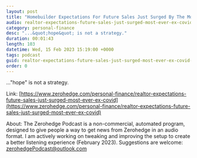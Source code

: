 ```yaml
---
layout: post
title: "Homebuilder Expectations For Future Sales Just Surged By The Most Ever (Ex-COVID)"
audio: realtor-expectations-future-sales-just-surged-most-ever-ex-covid-0
category: personal-finance
desc: "...&quot;hope&quot; is not a strategy."
duration: 00:01:43
length: 103
datetime: Wed, 15 Feb 2023 15:19:00 +0000
tags: podcast
guid: realtor-expectations-future-sales-just-surged-most-ever-ex-covid-0
order: 0
---
```

...&quot;hope&quot; is not a strategy.

Link: [https://www.zerohedge.com/personal-finance/realtor-expectations-future-sales-just-surged-most-ever-ex-covid](https://www.zerohedge.com/personal-finance/realtor-expectations-future-sales-just-surged-most-ever-ex-covid)

About: The Zerohedge Podcast is a non-commercial, automated program, designed to give people a way to get news from Zerohedge in an audio format.  I am actively working on tweaking and improving the setup to create a better listening experience (February 2023).  Suggestions are welcome: [zerohedgePodcast@outlook.com](mailto:zerohedgePodcast@outlook.com)